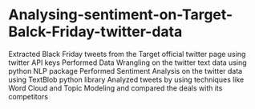 # Analysing-sentiment-on-Target-Balck-Friday-twitter-data

Extracted Black Friday tweets from the Target official twitter page using twitter API keys
Performed Data Wrangling on the twitter text data using python NLP package
Performed Sentiment Analysis on the twitter data using TextBlob python library
Analyzed tweets by using techniques like Word Cloud and Topic Modeling and compared the deals with its competitors
